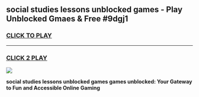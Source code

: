 
## social studies lessons unblocked games - Play Unblocked Gmaes & Free #9dgj1
<h3>
<a href="https://premium.freeplayer.one?title=social_studies_lessons_unblocked_games&ref=03M">CLICK TO PLAY</a></h3>
<hr>

<h3>
<a href="https://premium.freeplayer.one?title=social_studies_lessons_unblocked_games&ref=03M">CLICK 2 PLAY</a>
  
</h3>

<a href="https://premium.freeplayer.one?title=social_studies_lessons_unblocked_games&ref=03M"><img src="https://clearcache.store/games.png"></a>


**social studies lessons unblocked games games unblocked: Your Gateway to Fun and Accessible Online Gaming**
